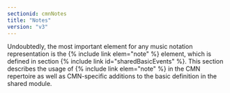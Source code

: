 ```yaml
---
sectionid: cmnNotes
title: "Notes"
version: "v3"
---
```


Undoubtedly, the most important element for any music notation representation is the {% include link elem="note" %} element, which is defined in section {% include link id="sharedBasicEvents" %}. This section describes the usage of {% include link elem="note" %} in the CMN repertoire as well as CMN-specific additions to the basic definition in the shared module.
